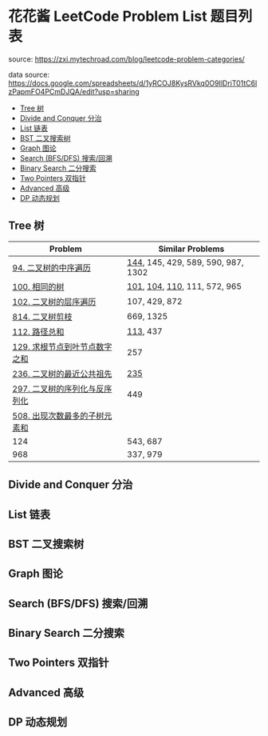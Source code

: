 <!-- omit in toc -->
# 花花酱 LeetCode Problem List 题目列表

source: https://zxi.mytechroad.com/blog/leetcode-problem-categories/

data source: https://docs.google.com/spreadsheets/d/1yRCOJ8KysRVkq0O9IlDriT01tC6lzPapmFO4PCmDJQA/edit?usp=sharing

- [Tree 树](#tree-树)
- [Divide and Conquer 分治](#divide-and-conquer-分治)
- [List 链表](#list-链表)
- [BST 二叉搜索树](#bst-二叉搜索树)
- [Graph 图论](#graph-图论)
- [Search (BFS/DFS) 搜索/回溯](#search-bfsdfs-搜索回溯)
- [Binary Search 二分搜索](#binary-search-二分搜索)
- [Two Pointers 双指针](#two-pointers-双指针)
- [Advanced 高级](#advanced-高级)
- [DP 动态规划](#dp-动态规划)

## Tree 树

| Problem | Similar Problems |
|----|----|
| [94. 二叉树的中序遍历](../94.%20Binary%20Tree%20Inorder%20Traversal%20%E4%BA%8C%E5%8F%89%E6%A0%91%E7%9A%84%E4%B8%AD%E5%BA%8F%E9%81%8D%E5%8E%86.md) | [144](../144.%20Binary%20Tree%20Preorder%20Traversal%20%E4%BA%8C%E5%8F%89%E6%A0%91%E7%9A%84%E5%89%8D%E5%BA%8F%E9%81%8D%E5%8E%86.md), 145, 429, 589, 590, 987, 1302 |
| [100. 相同的树](../100.%20Same%20Tree%20相同的树.md) | [101](../101.%20Symmetric%20Tree%20对称二叉树.md), [104](../104.%20Maximum%20Depth%20of%20Binary%20Tree%20二叉树的最大深度.md), [110](../110.%20Balanced%20Binary%20Tree%20平衡二叉树.md), 111, 572, 965 |
| [102. 二叉树的层序遍历](../102.%20Binary%20Tree%20Level%20Order%20Traversal%20二叉树的层序遍历.md) | 107, 429, 872 |
| [814. 二叉树剪枝](../814.%20Binary%20Tree%20Pruning%20%E4%BA%8C%E5%8F%89%E6%A0%91%E5%89%AA%E6%9E%9D.md) | 669, 1325 |
| [112. 路径总和](../112.%20Path%20Sum%20路径总和.md) | [113](../113.%20Path%20Sum%20II%20路径总和%20II.md), 437 |
| [129. 求根节点到叶节点数字之和](../129.%20Sum%20Root%20to%20Leaf%20Numbers%20求根节点到叶节点数字之和.md) | 257 |
| [236. 二叉树的最近公共祖先](../236.%20Lowest%20Common%20Ancestor%20of%20a%20Binary%20Tree%20二叉树的最近公共祖先.md) | [235](../235.%20Lowest%20Common%20Ancestor%20of%20a%20Binary%20Search%20Tree%20二叉搜索树的最近公共祖先.md) |
| [297. 二叉树的序列化与反序列化](../297.%20Serialize%20and%20Deserialize%20Binary%20Tree%20二叉树的序列化与反序列化.md) | 449 |
| [508. 出现次数最多的子树元素和](../508.%20Most%20Frequent%20Subtree%20Sum%20出现次数最多的子树元素和.md) | |
| 124 | 543, 687 |
| 968 | 337, 979 |



## Divide and Conquer 分治

## List 链表

## BST 二叉搜索树

## Graph 图论

## Search (BFS/DFS) 搜索/回溯

## Binary Search 二分搜索

## Two Pointers 双指针

## Advanced 高级

## DP 动态规划

